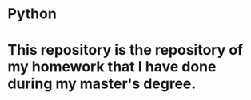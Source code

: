 # Python
# This repository is the repository of my homework that I have done during my master's degree.
